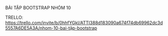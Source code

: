 BÀI TẬP BOOTSTRAP NHÓM 10

TRELLO: https://trello.com/invite/b/0hhfYGkI/ATTI388d183090a674f74db69962dc3d5557A6DE5A3A/nhom-10-bai-tập-bootstrap